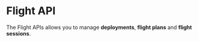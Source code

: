 
# Flight API

The Flight APIs allows you to manage **deployments**, **flight plans** and **flight sessions**.
